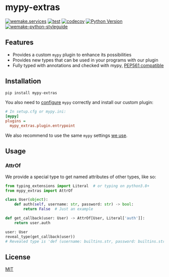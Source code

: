 # mypy-extras

[![wemake.services](https://img.shields.io/badge/%20-wemake.services-green.svg?label=%20&logo=data%3Aimage%2Fpng%3Bbase64%2CiVBORw0KGgoAAAANSUhEUgAAABAAAAAQCAMAAAAoLQ9TAAAABGdBTUEAALGPC%2FxhBQAAAAFzUkdCAK7OHOkAAAAbUExURQAAAAAAAAAAAAAAAAAAAAAAAAAAAAAAAP%2F%2F%2F5TvxDIAAAAIdFJOUwAjRA8xXANAL%2Bv0SAAAADNJREFUGNNjYCAIOJjRBdBFWMkVQeGzcHAwksJnAPPZGOGAASzPzAEHEGVsLExQwE7YswCb7AFZSF3bbAAAAABJRU5ErkJggg%3D%3D)](https://wemake.services)
[![test](https://github.com/wemake-services/mypy-extras/workflows/test/badge.svg?branch=master&event=push)](https://github.com/wemake-services/mypy-extras/actions?query=workflow%3Atest)
[![codecov](https://codecov.io/gh/wemake-server/mypy-extras/branch/master/graph/badge.svg)](https://codecov.io/gh/wemake-server/mypy-extras)
[![Python Version](https://img.shields.io/pypi/pyversions/mypy-extras.svg)](https://pypi.org/project/mypy-extras/)
[![wemake-python-styleguide](https://img.shields.io/badge/style-wemake-000000.svg)](https://github.com/wemake-services/wemake-python-styleguide)


## Features

- Provides a custom `mypy` plugin to enhance its possibilities
- Provides new types that can be used in your programs with our plugin
- Fully typed with annotations and checked with mypy, [PEP561 compatible](https://www.python.org/dev/peps/pep-0561/)


## Installation

```bash
pip install mypy-extras
```

You also need to [configure](https://mypy.readthedocs.io/en/stable/config_file.html)
`mypy` correctly and install our custom plugin:

```ini
# In setup.cfg or mypy.ini:
[mypy]
plugins =
  mypy_extras.plugin.entrypoint
```

We also recommend to use the same `mypy` settings [we use](https://github.com/wemake-services/wemake-python-styleguide/blob/master/styles/mypy.toml).


## Usage

### AttrOf

We provide a special type to get named attributes of other types, like so:

```python
from typing_extensions import Literal  # or typing on python3.8+
from mypy_extras import AttrOf

class User(object):
    def auth(self, username: str, password: str) -> bool:
        return False  # Just an example

def get_callback(user: User) -> AttrOf[User, Literal['auth']]:
    return user.auth

user: User
reveal_type(get_callback(user))
# Revealed type is 'def (username: builtins.str, password: builtins.str) -> builtins.bool'
```


## License

[MIT](https://github.com/wemake.services/mypy-extras/blob/master/LICENSE)

